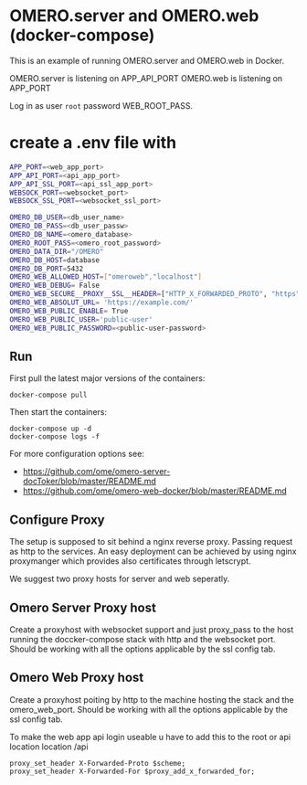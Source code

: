 # OMERO.server and OMERO.web (docker-compose)

This is an example of running OMERO.server and OMERO.web in Docker.

OMERO.server is listening on APP_API_PORT
OMERO.web is listening on APP_PORT

Log in as user `root` password WEB_ROOT_PASS.

# create a .env file with
```bash
APP_PORT=<web_app_port>
APP_API_PORT=<api_app_port>
APP_API_SSL_PORT=<api_ssl_app_port>
WEBSOCK_PORT=<websocket_port>
WEBSOCK_SSL_PORT=<websocket_ssl_port>

OMERO_DB_USER=<db_user_name>
OMERO_DB_PASS=<db_user_passw>
OMERO_DB_NAME=<omero_database>
OMERO_ROOT_PASS=<omero_root_password>
OMERO_DATA_DIR="/OMERO"
OMERO_DB_HOST=database
OMERO_DB_PORT=5432
OMERO_WEB_ALLOWED_HOST=["omeroweb","localhost"]
OMERO_WEB_DEBUG= False
OMERO_WEB_SECURE__PROXY__SSL__HEADER=["HTTP_X_FORWARDED_PROTO", "https"]
OMERO_WEB_ABSOLUT_URL= 'https://example.com/'
OMERO_WEB_PUBLIC_ENABLE= True
OMERO_WEB_PUBLIC_USER='public-user'
OMERO_WEB_PUBLIC_PASSWORD=<public-user-password>
```


## Run

First pull the latest major versions of the containers:

    docker-compose pull

Then start the containers:

    docker-compose up -d
    docker-compose logs -f

For more configuration options see:
- https://github.com/ome/omero-server-docToker/blob/master/README.md
- https://github.com/ome/omero-web-docker/blob/master/README.md

## Configure Proxy
The setup is supposed to sit behind a nginx reverse proxy.
Passing request as http to the services.
An easy deployment can be achieved by using nginx proxymanger which provides also certificates through letscrypt.

We suggest two proxy hosts for server and web seperatly.

## Omero Server Proxy host
Create a proxyhost with websocket support and just proxy_pass to the host running the doccker-compose stack with http and the websocket port.
Should be working with all the options applicable by the ssl config tab.
## Omero Web Proxy host
Create a proxyhost poiting by http to the machine hosting the stack and the omero_web_port.
Should be working with all the options applicable by the ssl config tab.

To make the web app api login useable u have to add this to the root or api location
location /api
```nginx
proxy_set_header X-Forwarded-Proto $scheme;
proxy_set_header X-Forwarded-For $proxy_add_x_forwarded_for;
```
